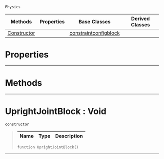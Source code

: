  `Physics`

|Methods|Properties|Base Classes|Derived Classes|
|---|---|---|---|
|[ Constructor](https://github.com/dragonCASTjosh/PlasmaDocs/blob/master/code_reference/class_reference/uprightjointblock.markdown#uprightjointblock-void)| |[constraintconfigblock](https://github.com/dragonCASTjosh/PlasmaDocs/blob/master/code_reference/class_reference/constraintconfigblock.markdown)| |


 #  Properties


---  
 #  Methods


---  
 #  UprightJointBlock : Void

 `constructor`

> 
> |Name|Type|Description|
> |---|---|---|
> ``` lang=cpp, name=Lightning
> function UprightJointBlock()
> ``` 


---  
 

 